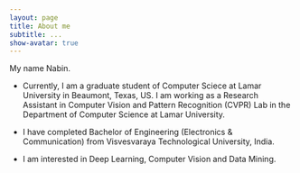 ```yaml
---
layout: page
title: About me
subtitle: ...
show-avatar: true
---
```


My name Nabin.

- Currently, I am a graduate student of Computer Sciece at Lamar University in Beaumont, Texas, US. I am working as a Research Assistant in Computer Vision and Pattern Recognition (CVPR) Lab in the Department of Computer Science at Lamar University.
- I have completed Bachelor of Engineering (Electronics & Communication) from Visvesvaraya Technological University, India.

- I am interested in Deep Learning, Computer Vision and Data Mining.
